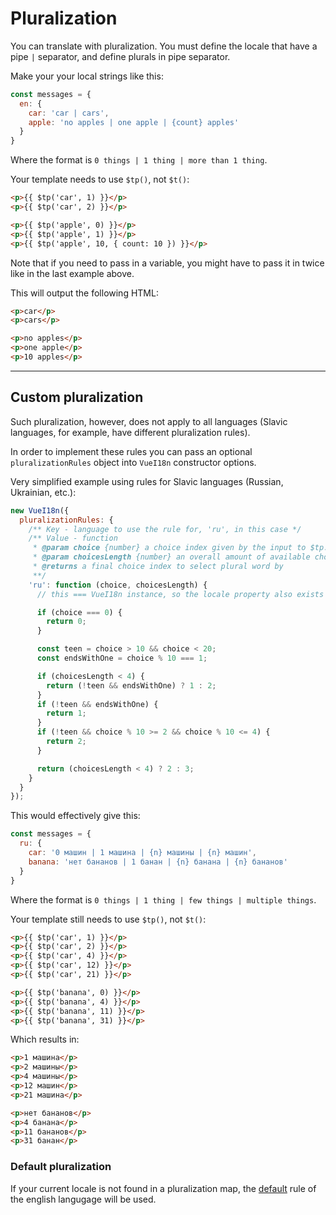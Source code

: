 # Pluralization

You can translate with pluralization. You must define the locale that have a pipe `|` separator, and define plurals in pipe separator.

Make your your local strings like this:

```javascript
const messages = {
  en: {
    car: 'car | cars',
    apple: 'no apples | one apple | {count} apples'
  }
}
```
Where the format is `0 things | 1 thing | more than 1 thing`.

Your template needs to use `$tp()`, not `$t()`:

```html
<p>{{ $tp('car', 1) }}</p>
<p>{{ $tp('car', 2) }}</p>

<p>{{ $tp('apple', 0) }}</p>
<p>{{ $tp('apple', 1) }}</p>
<p>{{ $tp('apple', 10, { count: 10 }) }}</p>
```
Note that if you need to pass in a variable, you might have to pass it in twice like in the last example above.

This will output the following HTML:

```html
<p>car</p>
<p>cars</p>

<p>no apples</p>
<p>one apple</p>
<p>10 apples</p>
```

---

## Custom pluralization

Such pluralization, however, does not apply to all languages (Slavic languages, for example, have different pluralization rules).

In order to implement these rules you can pass an optional `pluralizationRules` object into `VueI18n` constructor options.

Very simplified example using rules for Slavic languages (Russian, Ukrainian, etc.):
```js
new VueI18n({
  pluralizationRules: {
    /** Key - language to use the rule for, 'ru', in this case */
    /** Value - function
     * @param choice {number} a choice index given by the input to $tp: `$tp('path.to.rule', choiceIndex)`
     * @param choicesLength {number} an overall amount of available choices
     * @returns a final choice index to select plural word by
     **/
    'ru': function (choice, choicesLength) {
      // this === VueI18n instance, so the locale property also exists here

      if (choice === 0) {
        return 0;
      }

      const teen = choice > 10 && choice < 20;
      const endsWithOne = choice % 10 === 1;

      if (choicesLength < 4) {
        return (!teen && endsWithOne) ? 1 : 2;
      }
      if (!teen && endsWithOne) {
        return 1;
      }
      if (!teen && choice % 10 >= 2 && choice % 10 <= 4) {
        return 2;
      }

      return (choicesLength < 4) ? 2 : 3;
    }
  }
});
```

This would effectively give this:

```javascript
const messages = {
  ru: {
    car: '0 машин | 1 машина | {n} машины | {n} машин',
    banana: 'нет бананов | 1 банан | {n} банана | {n} бананов'
  }
}
```
Where the format is `0 things | 1 thing | few things | multiple things`.

Your template still needs to use `$tp()`, not `$t()`:

```html
<p>{{ $tp('car', 1) }}</p>
<p>{{ $tp('car', 2) }}</p>
<p>{{ $tp('car', 4) }}</p>
<p>{{ $tp('car', 12) }}</p>
<p>{{ $tp('car', 21) }}</p>

<p>{{ $tp('banana', 0) }}</p>
<p>{{ $tp('banana', 4) }}</p>
<p>{{ $tp('banana', 11) }}</p>
<p>{{ $tp('banana', 31) }}</p>
```

Which results in:

```html
<p>1 машина</p>
<p>2 машины</p>
<p>4 машины</p>
<p>12 машин</p>
<p>21 машина</p>

<p>нет бананов</p>
<p>4 банана</p>
<p>11 бананов</p>
<p>31 банан</p>
```

### Default pluralization

If your current locale is not found in a pluralization map, the [default](#pluralization) rule of the english langugage will be used.
